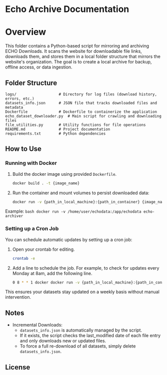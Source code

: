 # Echo Archive Documentation

# Overview
This folder contains a Python-based script for mirroring and archiving ECHO Downloads. It scans the website for downloadable file links, downloads them, and stores them in a local folder structure that mirrors the website's organization. The goal is to create a local archive for backup, offline access, or data ingestion.

## Folder Structure

```
logs/                   # Directory for log files (download history, errors, etc.)
datasets_info.json      # JSON file that tracks downloaded files and metadata
Dockerfile              # Dockerfile to containerize the application
echo_dataset_downloader.py  # Main script for crawling and downloading files
file_utilities.py       # Utility functions for file operations
README.md               # Project documentation
requirements.txt        # Python dependencies
```

## How to Use
### Running with Docker
1. Build the docker image using provided `Dockerfile`.
    ```bash
    docker build . -t {image_name}
    ```
2. Run the container and mount volumes to persist downloaded data:
    ```bash
    docker run -v {path_in_local_machine}:{path_in_container} {image_name}
    ```
Example:
    ```bash
    docker run -v /home/user/echodata:/app/echodata echo-archiver
    ```
### Setting up a Cron Job
You can schedule automatic updates by setting up a cron job:

1. Open your crontab for editing.
    ```bash
    crontab -e
    ```

2. Add a line to schedule the job. For example, to check for updates every Monday at 8am, add the following line.
    ```bash
    0 8 * * 1 docker docker run -v {path_in_local_machine}:{path_in_container} {image_name}
    ```

This ensures your datasets stay updated on a weekly basis without manual intervention.

## Notes

- Incremental Downloads:
    - `datasets_info.json` is automatically managed by the script.
    - If it exists, the script checks the last_modified date of each file entry and only downloads new or updated files.
    - To force a full re-download of all datasets, simply delete `datasets_info.json`.


## License
